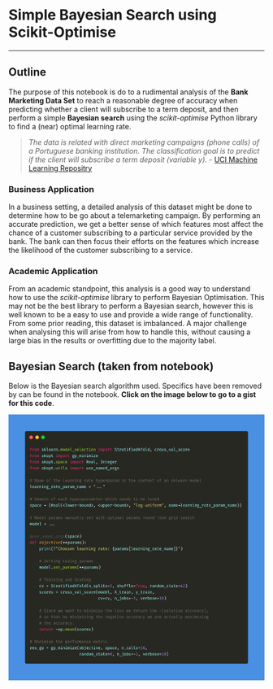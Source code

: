 # Simple Bayesian Search using Scikit-Optimise
---
## Outline
The purpose of this notebook is do to a rudimental analysis of the **Bank Marketing Data Set** to reach a reasonable degree of accuracy when predicting whether a client will subscribe to a term deposit, and then perform a simple **Bayesian search** using the *scikit-optimise* Python library to find a (near) optimal learning rate. 

>  *The data is related with direct marketing campaigns (phone calls) of a Portuguese banking institution. The classification goal is to predict if the client will subscribe a term deposit (variable y).* - [UCI Machine Learning Repositry](https://archive.ics.uci.edu/ml/datasets/bank+marketing)


### Business Application
In a business setting, a detailed analysis of this dataset might be done to determine how to be go about a telemarketing campaign. By performing an accurate prediction, we get a better sense of which features most affect the chance of a customer subscribing to a particular service provided by the bank. The bank can then focus their efforts on the features which increase the likelihood of the customer subscribing to a service. 

### Academic Application
From an academic standpoint, this analysis is a good way to understand how to use the *scikit-optimise* library to perform Bayesian Optimisation. This may not be the best library to perform a Bayesian search, however this is well known to be a easy to use and provide a wide range of functionality. From some prior reading, this dataset is imbalanced. A major challenge when analysing this will arise from how to handle this, without causing a large bias in the results or overfitting due to the majority label.

## Bayesian Search (taken from notebook)
Below is the Bayesian search algorithm used. Specifics have been removed by can be found in the notebook. **Click on the image below to go to a gist for this code**.

<a href="https://gist.github.com/RajatRasal/8bdc3dc7e71900d61a36a833bf161be3">![bayesian code snippet](./bayesian_code.png)</a>
